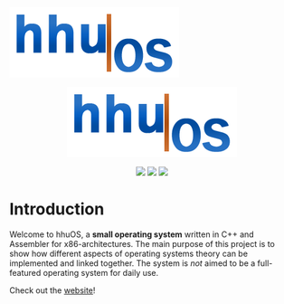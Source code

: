 ![Logo](media/logo/hhuOSLogo_small.png)

<p align="center"> 
  <img src="media/logo/hhuOSLogo_small.png">
</p>

<p align="center"> 
  <a href="https://travis-ci.org/hhuOS/hhuOS"><img src="https://travis-ci.org/hhuOS/hhuOS.svg?branch=master"></a>
  <img src="https://img.shields.io/badge/license-GPL-orange.svg">
  <img src="https://img.shields.io/badge/C%2B%2B-11-blue.svg">
</p>

# Introduction

Welcome to hhuOS, a **small operating system** written in C++ and Assembler for
x86-architectures. The main purpose of this project is to show how different 
aspects of operating systems theory can be implemented and linked together. 
The system is *not* aimed to be a full-featured operating system for daily use.

Check out the [website](https://hhuos.github.io)!
